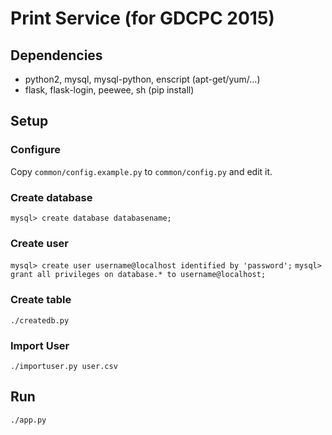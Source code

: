 # Print Service (for GDCPC 2015)

## Dependencies

- python2, mysql, mysql-python, enscript (apt-get/yum/...)
- flask, flask-login, peewee, sh (pip install)

## Setup

### Configure
Copy `common/config.example.py` to `common/config.py` and edit it.
### Create database
`mysql> create database databasename;`
### Create user
`mysql> create user username@localhost identified by 'password';`
`mysql> grant all privileges on database.* to username@localhost;`
### Create table
`./createdb.py`
### Import User
`./importuser.py user.csv`

## Run

`./app.py`
